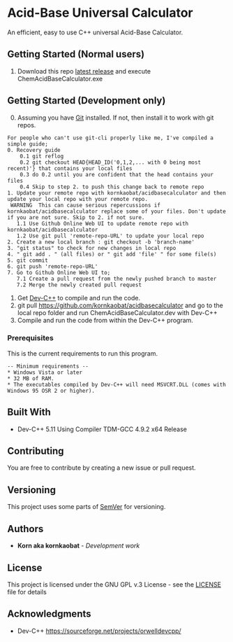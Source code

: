 # Acid-Base Universal Calculator

An efficient, easy to use C++ universal Acid-Base Calculator.

## Getting Started (Normal users)

1. Download this repo [latest release](https://github.com/kornkaobat/acidbasecalculator/releases/latest) and execute ChemAcidBaseCalculator.exe

## Getting Started (Development only)

0. Assuming you have [Git](https://git-scm.com/downloads) installed. If not, then install it to work with git repos.
```
For people who can't use git-cli properly like me, I've compiled a simple guide;
0. Recovery guide
    0.1 git reflog
    0.2 git checkout HEAD{HEAD_ID('0,1,2,... with 0 being most recent)'} that contains your local files
    0.3 do 0.2 until you are confident that the head contains your files
    0.4 Skip to step 2. to push this change back to remote repo 
1. Update your remote repo with kornkaobat/acidbasecalculator and then update your local repo with your remote repo.
 WARNING  This can cause serious repercussions if kornkaobat/acidbasecalculator replace some of your files. Don't update if you are not sure. Skip to 2. if not sure.
   1.1 Use Github Online Web UI to update remote repo with kornkaobat/acidbasecalculator
   1.2 Use git pull 'remote-repo-URL' to update your local repo
2. Create a new local branch : git checkout -b 'branch-name'
3. "git status" to check for new changes in local repo
4. " git add . " (all files) or " git add 'file' " for some file(s)
5. git commit
6. git push 'remote-repo-URL'
7. Go to Github Online Web UI to;
   7.1 Create a pull request from the newly pushed branch to master
   7.2 Merge the newly created pull request
```
1. Get [Dev-C++](https://sourceforge.net/projects/orwelldevcpp/) to compile and run the code.
2. git pull https://github.com/kornkaobat/acidbasecalculator and go to the local repo folder and run ChemAcidBaseCalculator.dev with Dev-C++
3. Compile and run the code from within the Dev-C++ program.

### Prerequisites

This is the current requirements to run this program.

```
-- Minimum requirements --
* Windows Vista or later
* 32 MB of RAM.
* The executables compiled by Dev-C++ will need MSVCRT.DLL (comes with Windows 95 OSR 2 or higher).
```

## Built With

* Dev-C++ 5.11 Using Compiler TDM-GCC 4.9.2 x64 Release

## Contributing

You are free to contribute by creating a new issue or pull request.

## Versioning

This project uses some parts of [SemVer](http://semver.org/) for versioning. 

## Authors

* **Korn aka kornkaobat** - *Development work*

## License

This project is licensed under the GNU GPL v.3 License - see the [LICENSE](LICENSE) file for details

## Acknowledgments

* Dev-C++ https://sourceforge.net/projects/orwelldevcpp/

